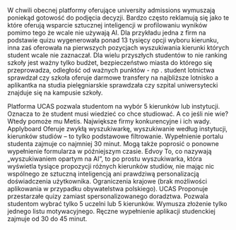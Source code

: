 W chwili obecnej platformy oferujące university admissions wymuszają poniekąd
gotowość do podjęcia decyzji. Bardzo często reklamują się jako te które oferują
wsparcie sztucznej inteligencji w profilowaniu wyników pomimo tego że wcale nie
używają AI. Dla przykładu jedna z firm na podstawie quizu wygenerowała ponad 13
tysięcy opcji wyboru kierunku, inna zaś oferowała na pierwszych pozycjach wyszukiwania
kierunki których student wcale nie zaznaczał. Dla wielu przyszłych studentów
to nie ranking szkoły jest ważny tylko budżet, bezpieczeństwo miasta do którego się
przeprowadza, odległość od ważnych punktów - np . student lotnictwa sprawdzał
czy szkoła oferuje darmowe transfery na najbliższe lotnisko a aplikantka na studia
pielęgniarskie sprawdzała czy szpital uniwersytecki znajduje się na kampusie szkoły.

Platforma UCAS pozwala studentom na wybór 5 kierunków lub instytucji. Oznacza
to że student musi wiedzieć co chce studiować. A co jeśli nie wie? Wtedy pomoże
mu Metis.
Największe firmy konkurencyjne i ich wady.
Applyboard
Oferuje zwykłą wyszukiwarkę, wyszukiwanie według instytucji, kierunków studiów
– to tylko podstawowe filtrowanie.
Wypełnienie portalu studenta zajmuje co najmniej 30 minut. Mogą także poprosić
o ponowne wypełnienie formularza w późniejszym czasie.
Edvoy
To, co nazywają „wyszukiwaniem opartym na AI”, to po prostu wyszukiwarka, która
wyświetla tysiące propozycji różnych kierunków studiów, nie mając nic wspólnego
ze sztuczną inteligencją ani prawdziwą personalizacją doświadczenia użytkownika.
Ograniczenia krajowe (brak możliwości aplikowania w przypadku obywatelstwa
polskiego).
UCAS
Proponuje przestarzałe quizy zamiast spersonalizowanego doradztwa.
Pozwala studentom wybrać tylko 5 uczelni lub 5 kierunków.
Wymusza złożenie tylko jednego listu motywacyjnego.
Ręczne wypełnienie aplikacji studenckiej zajmuje od 30 do 45 minut.

